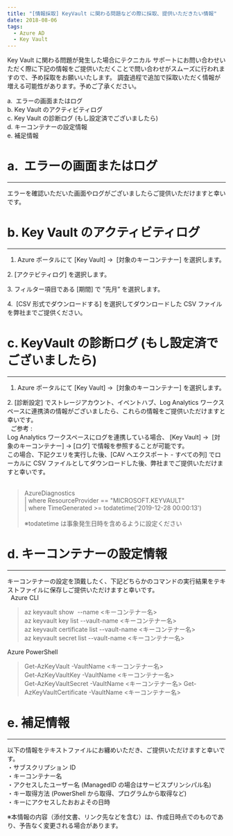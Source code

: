 ```yaml
---
title: "[情報採取] KeyVault に関わる問題などの際に採取、提供いただきたい情報"
date: 2018-08-06
tags:
  - Azure AD
  - Key Vault
---
```

Key Vault に関わる問題が発生した場合にテクニカル サポートにお問い合わせいただく際に下記の情報をご提供いただくことで問い合わせがスムーズに行われますので、予め採取をお願いいたします。
調査過程で追加で採取いただく情報が増える可能性があります。予めご了承ください。

a.  エラーの画面またはログ   
b. Key Vault のアクティビティログ   
c. Key Vault の診断ログ (もし設定済でございましたら)   
d. キーコンテナーの設定情報   
e. 補足情報   

# a.  エラーの画面またはログ
---
エラーを確認いただいた画面やログがございましたらご提供いただけますと幸いです。


# b. Key Vault のアクティビティログ   
---
 1. Azure ポータルにて [Key Vault] ->  [対象のキーコンテナー] を選択します。

 2. [アクテビティログ] を選択します。

 3. フィルター項目である [期間] で ”先月” を選択します。

 4.  [CSV 形式でダウンロードする] を選択してダウンロードした CSV ファイルを弊社までご提供ください。


# c. KeyVault の診断ログ (もし設定済でございましたら)      
---
 1. Azure ポータルにて [Key Vault] ->  [対象のキーコンテナー] を選択します。

 2. [診断設定] でストレージアカウント、イベントハブ、Log Analytics ワークスペースに連携済の情報がございましたら、これらの情報をご提供いただけますと幸いです。   
 
ご参考 :   
Log Analytics ワークスペースにログを連携している場合、 [Key Vault] ->  [対象のキーコンテナー] -> [ログ] で情報を参照することが可能です。   
この場合、下記クエリを実行した後、[CAV へエクスポート - すべての列] でローカルに CSV ファイルとしてダウンロードした後、弊社までご提供いただけますと幸いです。   
    
> AzureDiagnostics   
 | where ResourceProvider == "MICROSOFT.KEYVAULT"   
 | where TimeGenerated >= todatetime('2019-12-28 00:00:13')   
    
※todatetime は事象発生日時を含めるように設定ください   

# d. キーコンテナーの設定情報
---
キーコンテナーの設定を頂戴したく、下記どちらかのコマンドの実行結果をテキストファイルに保存しご提供いただけますと幸いです。   
 
Azure CLI   
> az keyvault show  --name <キーコンテナー名>   
az keyvault key list --vault-name <キーコンテナー名>   
az keyvault certificate list --vault-name <キーコンテナー名>   
az keyvault secret list --vault-name <キーコンテナー名>

Azure PowerShell   

> Get-AzKeyVault -VaultName <キーコンテナー名>   
Get-AzKeyVaultKey -VaultName <キーコンテナー名>   
Get-AzKeyVaultSecret -VaultName <キーコンテナー名>
Get-AzKeyVaultCertificate -VaultName <キーコンテナー名>    

# e. 補足情報
---
以下の情報をテキストファイルにお纏めいただき、ご提供いただけますと幸いです。   
・サブスクリプション ID   
・キーコンテナー名   
・アクセスしたユーザー名 (ManagedID の場合はサービスプリンシパル名)   
・キー取得方法 (PowerShell から取得、プログラムから取得など)   
・キーにアクセスしたおおよその日時   




※本情報の内容（添付文書、リンク先などを含む）は、作成日時点でのものであり、予告なく変更される場合があります。
